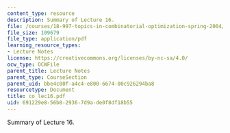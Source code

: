 ```yaml
---
content_type: resource
description: Summary of Lecture 16.
file: /courses/18-997-topics-in-combinatorial-optimization-spring-2004/691229e856b029367d9ade0f8df18b55_co_lec16.pdf
file_size: 109679
file_type: application/pdf
learning_resource_types:
- Lecture Notes
license: https://creativecommons.org/licenses/by-nc-sa/4.0/
ocw_type: OCWFile
parent_title: Lecture Notes
parent_type: CourseSection
parent_uid: bbe4c00f-a4c4-e800-6674-00c926294ba8
resourcetype: Document
title: co_lec16.pdf
uid: 691229e8-56b0-2936-7d9a-de0f8df18b55
---
```

Summary of Lecture 16.